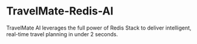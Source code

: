 # TravelMate-Redis-AI
TravelMate AI leverages the full power of Redis Stack to deliver intelligent, real-time travel planning in under 2 seconds.
